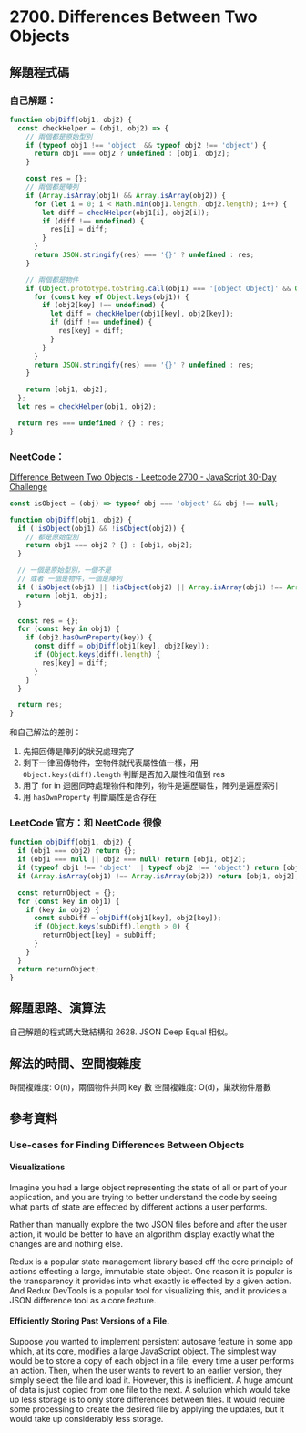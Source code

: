 # 2700. Differences Between Two Objects

## 解題程式碼

### 自己解題：

```javascript
function objDiff(obj1, obj2) {
  const checkHelper = (obj1, obj2) => {
    // 兩個都是原始型別
    if (typeof obj1 !== 'object' && typeof obj2 !== 'object') {
      return obj1 === obj2 ? undefined : [obj1, obj2];
    }

    const res = {};
    // 兩個都是陣列
    if (Array.isArray(obj1) && Array.isArray(obj2)) {
      for (let i = 0; i < Math.min(obj1.length, obj2.length); i++) {
        let diff = checkHelper(obj1[i], obj2[i]);
        if (diff !== undefined) {
          res[i] = diff;
        }
      }
      return JSON.stringify(res) === '{}' ? undefined : res;
    }

    // 兩個都是物件
    if (Object.prototype.toString.call(obj1) === '[object Object]' && Object.prototype.toString.call(obj2) === '[object Object]') {
      for (const key of Object.keys(obj1)) {
        if (obj2[key] !== undefined) {
          let diff = checkHelper(obj1[key], obj2[key]);
          if (diff !== undefined) {
            res[key] = diff;
          }
        }
      }
      return JSON.stringify(res) === '{}' ? undefined : res;
    }

    return [obj1, obj2];
  };
  let res = checkHelper(obj1, obj2);

  return res === undefined ? {} : res;
}
```

### NeetCode：

[Difference Between Two Objects - Leetcode 2700 - JavaScript 30-Day Challenge](https://youtu.be/gH7oZs1WZfg)

```javascript
const isObject = (obj) => typeof obj === 'object' && obj !== null;

function objDiff(obj1, obj2) {
  if (!isObject(obj1) && !isObject(obj2)) {
    // 都是原始型別
    return obj1 === obj2 ? {} : [obj1, obj2];
  }

  // 一個是原始型別，一個不是
  // 或者 一個是物件，一個是陣列
  if (!isObject(obj1) || !isObject(obj2) || Array.isArray(obj1) !== Array.isArray(obj2)) {
    return [obj1, obj2];
  }

  const res = {};
  for (const key in obj1) {
    if (obj2.hasOwnProperty(key)) {
      const diff = objDiff(obj1[key], obj2[key]);
      if (Object.keys(diff).length) {
        res[key] = diff;
      }
    }
  }

  return res;
}
```

和自己解法的差別：

1. 先把回傳是陣列的狀況處理完了
2. 剩下一律回傳物件，空物件就代表屬性值一樣，用 `Object.keys(diff).length` 判斷是否加入屬性和值到 res
3. 用了 for in 迴圈同時處理物件和陣列，物件是遍歷屬性，陣列是遍歷索引
4. 用 `hasOwnProperty` 判斷屬性是否存在

### LeetCode 官方：和 NeetCode 很像

```javascript
function objDiff(obj1, obj2) {
  if (obj1 === obj2) return {};
  if (obj1 === null || obj2 === null) return [obj1, obj2];
  if (typeof obj1 !== 'object' || typeof obj2 !== 'object') return [obj1, obj2]; // 一個是原始型別，一個不是
  if (Array.isArray(obj1) !== Array.isArray(obj2)) return [obj1, obj2]; // 一個是物件，一個是陣列

  const returnObject = {};
  for (const key in obj1) {
    if (key in obj2) {
      const subDiff = objDiff(obj1[key], obj2[key]);
      if (Object.keys(subDiff).length > 0) {
        returnObject[key] = subDiff;
      }
    }
  }
  return returnObject;
}
```

## 解題思路、演算法

自己解題的程式碼大致結構和 2628. JSON Deep Equal 相似。

## 解法的時間、空間複雜度

時間複雜度: O(n)，兩個物件共同 key 數
空間複雜度: O(d)，巢狀物件層數

## 參考資料

### Use-cases for Finding Differences Between Objects

#### Visualizations

Imagine you had a large object representing the state of all or part of your application, and you are trying to better understand the code by seeing what parts of state are effected by different actions a user performs.

Rather than manually explore the two JSON files before and after the user action, it would be better to have an algorithm display exactly what the changes are and nothing else.

Redux is a popular state management library based off the core principle of actions effecting a large, immutable state object. One reason it is popular is the transparency it provides into what exactly is effected by a given action. And Redux DevTools is a popular tool for visualizing this, and it provides a JSON difference tool as a core feature.

#### Efficiently Storing Past Versions of a File.

Suppose you wanted to implement persistent autosave feature in some app which, at its core, modifies a large JavaScript object. The simplest way would be to store a copy of each object in a file, every time a user performs an action. Then, when the user wants to revert to an earlier version, they simply select the file and load it. However, this is inefficient. A huge amount of data is just copied from one file to the next. A solution which would take up less storage is to only store differences between files. It would require some processing to create the desired file by applying the updates, but it would take up considerably less storage.
